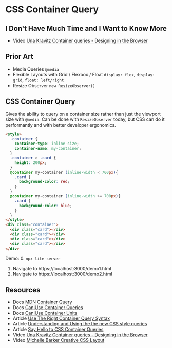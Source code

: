 # CSS Container Query

## I Don't Have Much Time and I Want to Know More

- Video [Una Kravitz Container queries - Designing in the Browser](https://youtu.be/gCNMyYr7F6w)

## Prior Art

- Media Queries `@media`
- Flexible Layouts with Grid / Flexbox / Float `display: flex`, `display: grid`, `float: left/right`
- Resize Observer `new ResizeObserver()`

## CSS Container Query

Gives the ability to query on a container size rather than just the viewport size with `@media`.
Can be done with `ResizeObserver` today, but CSS can do it performantly and with better developer ergonomics.

```html
<style>
  .container {
    container-type: inline-size;
    container-name: my-container;
  }
  .container > .card {
    height: 200px;
  }
  @container my-container (inline-width < 700px){
    .card {
      background-color: red;
    }
  }
  @container my-container (inline-width >= 700px){
    .card {
      background-color: blue;
    }
  }
</style>
<div class="container">
  <div class="card"></div>
  <div class="card"></div>
  <div class="card"></div>
  <div class="card"></div>
</div>
```

Demo:
0. `npx lite-server`
1. Navigate to https://localhost:3000/demo1.html
1. Navigate to https://localhost:3000/demo2.html

## Resources

- Docs [MDN Container Query](https://developer.mozilla.org/en-US/docs/Web/CSS/CSS_Container_Queries)
- Docs [CanIUse Container Queries](https://caniuse.com/css-container-queries)
- Docs [CanIUse Container Units](https://caniuse.com/css-container-query-units)
- Article [Use The Right Container Query Syntax](https://www.oddbird.net/2022/08/18/cq-syntax/)
- Article [Understanding and Using the the new CSS style queries](https://blog.logrocket.com/new-css-style-queries/)
- Article [Say Hello to CSS Container Queries](https://ishadeed.com/article/say-hello-to-css-container-queries/)
- Video [Una Kravitz Container queries - Designing in the Browser](https://youtu.be/gCNMyYr7F6w)
- Video [Michelle Barker Creative CSS Layout](https://youtu.be/tueTFd2TQUA?t=1440)